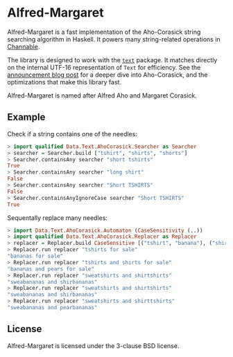 # Alfred-Margaret

Alfred-Margaret is a fast implementation of the Aho-Corasick string
searching algorithm in Haskell. It powers many string-related operations
in [Channable][channable].

The library is designed to work with the [`text`][text] package. It matches
directly on the internal UTF-16 representation of `Text` for efficiency. See the
[announcement blog post][blog-post] for a deeper dive into Aho-Corasick, and the
optimizations that make this library fast.

Alfred-Margaret is named after Alfred Aho and Margaret Corasick.

## Example

Check if a string contains one of the needles:

```haskell
> import qualified Data.Text.AhoCorasick.Searcher as Searcher
> searcher = Searcher.build ["tshirt", "shirts", "shorts"]
> Searcher.containsAny searcher "short tshirts"
True
> Searcher.containsAny searcher "long shirt"
False
> Searcher.containsAny searcher "Short TSHIRTS"
False
> Searcher.containsAnyIgnoreCase searcher "Short TSHIRTS"
True
```

Sequentally replace many needles:

```haskell
> import Data.Text.AhoCorasick.Automaton (CaseSensitivity (..))
> import qualified Data.Text.AhoCorasick.Replacer as Replacer
> replacer = Replacer.build CaseSensitive [("tshirt", "banana"), ("shirt", "pear")]
> Replacer.run replacer "tshirts for sale"
"bananas for sale"
> Replacer.run replacer "tshirts and shirts for sale"
"bananas and pears for sale"
> Replacer.run replacer "sweatshirts and shirtshirts"
"sweabananas and shirbananas"
> Replacer.run replacer "sweatshirts and shirtshirts"
"sweabananas and shirbananas"
> Replacer.run replacer "sweatshirts and shirttshirts"
"sweabananas and pearbananas"
```

## License

Alfred-Margaret is licensed under the 3-clause BSD license.

[channable]: https://www.channable.com/
[blog-post]: https://tech.channable.com/TODO
[text]:      https://github.com/haskell/text
